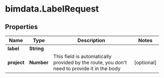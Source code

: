 # bimdata.LabelRequest

## Properties

Name | Type | Description | Notes
------------ | ------------- | ------------- | -------------
**label** | **String** |  | 
**project** | **Number** | This field is automatically provided by the route, you don&#39;t need to provide it in the body | [optional] 


